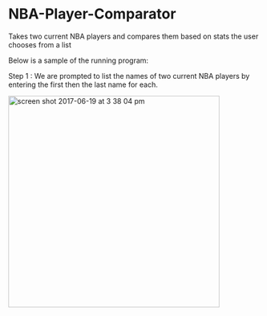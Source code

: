 # NBA-Player-Comparator
Takes two current NBA players and compares them based on stats the user chooses from a list

Below is a sample of the running program:

Step 1 : We are prompted to list the names of two current NBA players by entering the first then the last name for each.

<img width="421" alt="screen shot 2017-06-19 at 3 38 04 pm" src="https://user-images.githubusercontent.com/13561051/27309806-e2ce6bfe-550a-11e7-88aa-9d61e81f5721.png">
